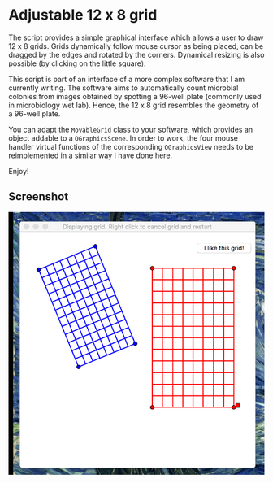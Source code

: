 # Adjustable 12 x 8 grid

The script provides a simple graphical interface which allows a user to draw 12 x 8 
grids. Grids dynamically follow mouse cursor as being placed, can be 
dragged by the edges and rotated by the corners. Dynamical resizing is also possible (by 
clicking on the little square). 

This script is part of an interface of a more complex  software that I am
 currently writing. The software aims to automatically count microbial 
 colonies from 
 images obtained by spotting a 96-well plate  (commonly used in microbiology
  wet lab). Hence,
 the 12 x 8 grid resembles the geometry of a 96-well plate.  

You can adapt the `MovableGrid` class to your software, which provides an object
addable to a `QGraphicsScene`. In order to work, the four mouse handler virtual 
functions of the corresponding `QGraphicsView` needs to be reimplemented in 
a similar way I have done here.

Enjoy!

## Screenshot
![alt text][screenshot]

[screenshot]: https://github.com/Llewlyn/Adjustable-12-x-8-grid/blob/master/screenshot.png "Screenshot"


